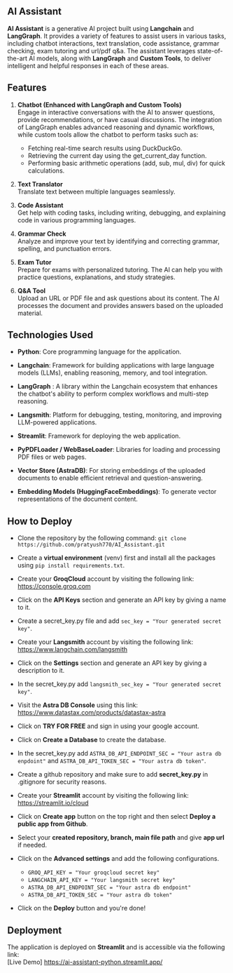 ## AI Assistant
**AI Assistant** is a generative AI project built using **Langchain** and **LangGraph**. It provides a variety of features to assist users in various tasks, including chatbot interactions, text translation, code assistance, grammar checking, exam tutoring and url/pdf q&a. The assistant leverages state-of-the-art AI models, along with **LangGraph** and **Custom Tools**, to deliver intelligent and helpful responses in each of these areas.
## Features
1. **Chatbot (Enhanced with LangGraph and Custom Tools)**  
   Engage in interactive conversations with the AI to answer questions, provide recommendations, or have casual discussions. The integration of LangGraph enables advanced reasoning and dynamic workflows, while 
   custom tools allow the chatbot to perform tasks such as:
   - Fetching real-time search results using DuckDuckGo.
   - Retrieving the current day using the get_current_day function.
   - Performing basic arithmetic operations (add, sub, mul, div) for quick calculations.
     
2. **Text Translator**  
   Translate text between multiple languages seamlessly.
3. **Code Assistant**  
   Get help with coding tasks, including writing, debugging, and explaining code in various programming languages.
4. **Grammar Check**  
   Analyze and improve your text by identifying and correcting grammar, spelling, and punctuation errors.
5. **Exam Tutor**  
   Prepare for exams with personalized tutoring. The AI can help you with practice questions, explanations, and study strategies.
6. **Q&A Tool**  
   Upload an URL or PDF file and ask questions about its content. The AI processes the document and provides answers based on the uploaded material.
## Technologies Used  
- **Python**: Core programming language for the application.
  
- **Langchain**: Framework for building applications with large language models (LLMs), enabling reasoning, memory, and tool integration.
- **LangGraph** : A library within the Langchain ecosystem that enhances the chatbot's ability to perform complex workflows and multi-step reasoning.
- **Langsmith**: Platform for debugging, testing, monitoring, and improving LLM-powered applications.
- **Streamlit**: Framework for deploying the web application.
- **PyPDFLoader / WebBaseLoader**: Libraries for loading and processing PDF files or web pages.
- **Vector Store (AstraDB)**: For storing embeddings of the uploaded documents to enable efficient retrieval and question-answering.
- **Embedding Models (HuggingFaceEmbeddings)**: To generate vector representations of the document content.
## How to Deploy
- Clone the repository by the following command: `git clone https://github.com/pratyush770/AI_Assistant.git`
  
- Create a **virtual environment** (venv) first and install all the packages using `pip install requirements.txt`.
- Create your **GroqCloud** account by visiting the following link: https://console.groq.com
- Click on the **API Keys** section and generate an API key by giving a name to it.
- Create a secret_key.py file and add `sec_key = "Your generated secret key"`.
- Create your **Langsmith** account by visiting the following link: https://www.langchain.com/langsmith
- Click on the **Settings** section and generate an API key by giving a description to it.
- In the secret_key.py add `langsmith_sec_key = "Your generated secret key"`.
- Visit the **Astra DB Console** using this link: https://www.datastax.com/products/datastax-astra
- Click on **TRY FOR FREE** and sign in using your google account.
- Click on **Create a Database** to create the database.
- In the secret_key.py add `ASTRA_DB_API_ENDPOINT_SEC = "Your astra db enpdoint"` and `ASTRA_DB_API_TOKEN_SEC = "Your astra db token"`.
- Create a github repository and make sure to add **secret_key.py** in .gitignore for security reasons.
- Create your **Streamlit** account by visiting the following link: https://streamlit.io/cloud
- Click on **Create app** button on the top right and then select **Deploy a public app from Github**.
- Select your **created repository, branch, main file path** and give **app url** if needed.
- Click on the **Advanced settings** and add the following configurations.
  - `GROQ_API_KEY = "Your groqcloud secret key"`
  - `LANGCHAIN_API_KEY = "Your langsmith secret key"`
  - `ASTRA_DB_API_ENDPOINT_SEC = "Your astra db endpoint"`
  - `ASTRA_DB_API_TOKEN_SEC = "Your astra db token"`
- Click on the **Deploy** button and you're done!
    
## Deployment  
The application is deployed on **Streamlit** and is accessible via the following link:  
[Live Demo] https://ai-assistant-python.streamlit.app/
